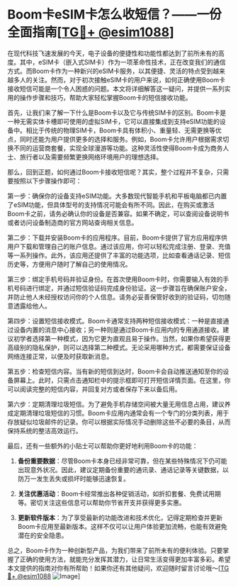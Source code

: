 # Boom卡eSIM卡怎么收短信？——一份全面指南[[TG💪+ @esim1088](https://t.me/s/esim1088)]

在现代科技飞速发展的今天，电子设备的便捷性和功能性都达到了前所未有的高度。其中，eSIM卡（嵌入式SIM卡）作为一项革命性技术，正在改变我们的通信方式。而Boom卡作为一种新兴的eSIM卡服务，以其便捷、灵活的特点受到越来越多人的关注。然而，对于初次接触eSIM卡的用户来说，如何正确使用Boom卡接收短信可能是一个令人困惑的问题。本文将详细解答这一疑问，并提供一系列实用的操作步骤和技巧，帮助大家轻松掌握Boom卡的短信接收功能。

首先，让我们来了解一下什么是Boom卡以及它与传统SIM卡的区别。Boom卡是一种无需实体卡槽即可使用的虚拟SIM卡，它可以直接集成到支持eSIM功能的设备中。相比于传统的物理SIM卡，Boom卡具有体积小、重量轻、无需更换等优点，同时还能为用户提供更多的选择和服务。例如，Boom卡允许用户根据需求切换不同的运营商套餐，实现全球漫游等功能。这种灵活性使得Boom卡成为商务人士、旅行者以及需要频繁更换网络环境用户的理想选择。

那么，回到正题，如何通过Boom卡接收短信呢？其实，整个过程并不复杂，只需要按照以下步骤操作即可：

第一步：确保你的设备支持eSIM功能。大多数现代智能手机和平板电脑都已内置了eSIM功能，但具体型号的支持情况可能会有所不同。因此，在购买或激活Boom卡之前，请务必确认你的设备是否兼容。如果不确定，可以查阅设备说明书或者访问设备制造商的官方网站查询相关信息。

第二步：下载并安装Boom卡的应用程序。目前，Boom卡提供了官方应用程序供用户下载和管理自己的账户信息。通过该应用，你可以轻松完成注册、登录、充值等一系列操作。此外，该应用还提供了丰富的功能选项，比如查看通话记录、短信历史等，方便用户随时了解自己的使用情况。

第三步：绑定手机号码并验证身份。在首次使用Boom卡时，你需要输入有效的手机号码进行绑定，并通过短信验证码完成身份验证。这一步骤旨在确保账户安全，并防止他人未经授权访问你的个人信息。请务必妥善保管好收到的验证码，切勿随意透露给他人。

第四步：设置短信接收模式。Boom卡通常支持两种短信接收模式：一种是直接通过设备内置的消息中心接收；另一种则是通过Boom卡应用内的专用通道接收。建议初学者选择第一种模式，因为它更为直观且易于操作。当然，如果你希望获得更高级别的隐私保护，则可以选择第二种模式。无论采用哪种方式，都需要保证设备网络连接正常，以便及时获取新消息。

第五步：检查短信内容。当有新的短信到达时，Boom卡会自动推送通知至你的设备屏幕上。此时，只需点击通知栏中的提示框即可打开短信详情页面。在这里，你可以阅读完整的短信内容，并回复对方或者保存下来以备后用。

第六步：定期清理垃圾短信。为了避免手机存储空间被大量无用信息占用，建议养成定期清理垃圾短信的习惯。Boom卡应用内通常会有一个专门的分类列表，用于存放疑似垃圾邮件的记录。你可以根据实际情况手动删除这些不必要的条目，从而保持系统的整洁高效运行。

最后，还有一些额外的小贴士可以帮助你更好地利用Boom卡的功能：

1. **备份重要数据**：尽管Boom卡本身已经非常可靠，但在某些特殊情况下仍可能出现意外状况。因此，建议定期备份重要的通讯录、通话记录等关键数据，以防万一发生丢失或损坏时能够迅速恢复。

2. **关注优惠活动**：Boom卡经常推出各种促销活动，如折扣套餐、免费试用期等。密切关注这些信息可以帮助你节省开支并获得更多实惠。

3. **更新软件版本**：为了享受最新的功能改进和技术优化，记得定期检查并更新Boom卡应用至最新版本。这样不仅可以让用户体验更加流畅，也能有效避免潜在的安全隐患。

总之，Boom卡作为一种创新型产品，为我们带来了前所未有的便利体验。只要掌握了正确的使用方法，就能充分发挥其潜力，让日常生活变得更加丰富多彩。希望本文提供的指南对你有所帮助！如果你还有其他疑问，欢迎随时留言讨论哦～[[TG💪+ @esim1088](https://t.me/s/esim1088) ![Image](https://i.postimg.cc/4NQfJmqS/Snipaste-2025-05-13-00-14-12.png)]